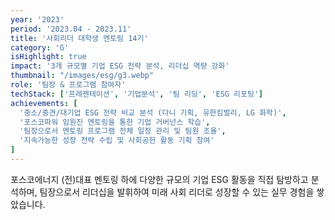 ```yaml
---
year: '2023'
period: '2023.04 - 2023.11'
title: '사회리더 대학생 멘토링 14기'
category: 'G'
isHighlight: true
impact: '3개 규모별 기업 ESG 전략 분석, 리더십 역량 강화'
thumbnail: "/images/esg/g3.webp"
role: '팀장 & 프로그램 참여자'
techStack: ['프레젠테이션', '기업분석', '팀 리딩', 'ESG 리포팅']
achievements: [
  '중소/중견/대기업 ESG 전략 비교 분석 (다니 기획, 유한킴벌리, LG 화학)',
  '포스코파워 임원진 멘토링을 통한 기업 거버넌스 학습',
  '팀장으로서 멘토링 프로그램 전체 일정 관리 및 팀원 조율',
  '지속가능한 성장 전략 수립 및 사회공헌 활동 기획 참여'
]
---
```

포스코에너지 (전)대표 멘토링 하에 다양한 규모의 기업 ESG 활동을 직접 탐방하고 분석하며, 팀장으로서 리더십을 발휘하여 미래 사회 리더로 성장할 수 있는 실무 경험을 쌓았습니다. 